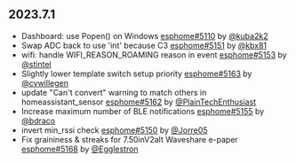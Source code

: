 ## 2023.7.1

- Dashboard: use Popen() on Windows [esphome#5110](https://github.com/esphome/esphome/pull/5110) by [@kuba2k2](https://github.com/kuba2k2)
- Swap ADC back to use 'int' because C3 [esphome#5151](https://github.com/esphome/esphome/pull/5151) by [@kbx81](https://github.com/kbx81)
- wifi: handle WIFI_REASON_ROAMING reason in event [esphome#5153](https://github.com/esphome/esphome/pull/5153) by [@stintel](https://github.com/stintel)
- Slightly lower template switch setup priority [esphome#5163](https://github.com/esphome/esphome/pull/5163) by [@cvwillegen](https://github.com/cvwillegen)
- update "Can't convert" warning to match others in homeassistant_sensor [esphome#5162](https://github.com/esphome/esphome/pull/5162) by [@PlainTechEnthusiast](https://github.com/PlainTechEnthusiast)
- Increase maximum number of BLE notifications [esphome#5155](https://github.com/esphome/esphome/pull/5155) by [@bdraco](https://github.com/bdraco)
- invert min_rssi check [esphome#5150](https://github.com/esphome/esphome/pull/5150) by [@Jorre05](https://github.com/Jorre05)
- Fix graininess & streaks for 7.50inV2alt Waveshare e-paper [esphome#5168](https://github.com/esphome/esphome/pull/5168) by [@Egglestron](https://github.com/Egglestron)

